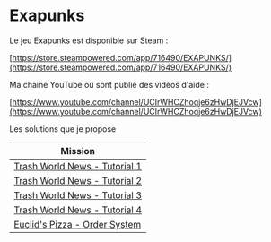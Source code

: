 # Exapunks
Le jeu Exapunks est disponible sur Steam : 

[https://store.steampowered.com/app/716490/EXAPUNKS/](https://store.steampowered.com/app/716490/EXAPUNKS/)

Ma chaine YouTube où sont publié des vidéos d'aide :

[https://www.youtube.com/channel/UCIrWHCZhoqje6zHwDjEJVcw](https://www.youtube.com/channel/UCIrWHCZhoqje6zHwDjEJVcw)

Les solutions que je propose

| Mission                                                                                                  |
|----------------------------------------------------------------------------------------------------------|
| [Trash World News - Tutorial 1](solutions/01-trash-world-news-tutorial-1.txt)                            |
| [Trash World News - Tutorial 2](solutions/02-trash-world-news-tutorial-2.txt)                            |
| [Trash World News - Tutorial 3](solutions/03-trash-world-news-tutorial-3.txt)                            |
| [Trash World News - Tutorial 4](solutions/04-trash-world-news-tutorial-4.txt)                            |
| [Euclid's Pizza - Order System](solutions/05-euclids-pizza-order-system.txt)                             |
